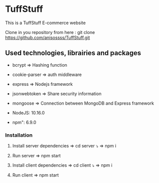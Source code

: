 ﻿# TuffStuff


This is a TuffStuff E-commerce website

Clone in you repository from here : git clone https://github.com/anisossss/TuffStuff.git

## Used technologies, librairies and packages

   * bcrypt => Hashing function

   * cookie-parser => auth middleware

   * express => Nodejs framework

   * jsonwebtoken => Share security information 

   * mongoose => Connection between MongoDB and Express framework

   * NodeJS: 10.16.0
   * npm": 6.9.0

### Installation


 1. Install server dependencies
  => cd server ⤵️
  => npm i

 2. Run server 
  => npm start
  
 3. Install client dependencies
  => cd client ⤵️
  => npm i

 4. Run client 
  => npm start
